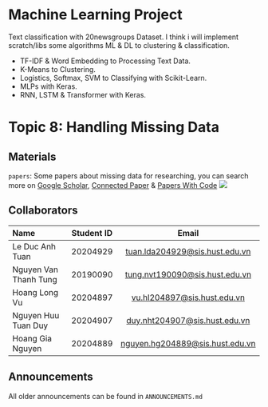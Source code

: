# Machine Learning Project 
Text classification with 20newsgroups Dataset. I think i will implement scratch/libs some algorithms ML & DL to clustering & classification.
* TF-IDF & Word Embedding to Processing Text Data.
* K-Means to Clustering.
* Logistics, Softmax, SVM to Classifying with Scikit-Learn.
* MLPs with Keras.
* RNN, LSTM & Transformer with Keras.


# Topic 8: Handling Missing Data
## Materials
`papers`: Some papers about missing data for researching, you can search more on [Google Scholar](https://scholar.google.com/scholar?hl=en&as_sdt=0%2C5&q=missing+data&btnG=&oq=miss), [Connected Paper](https://www.connectedpapers.com/main/f867e56d3a8ac2bbef6bfe5c74ee80ab43239718/Missing-data%3A-our-view-of-the-state-of-the-art./graph) & [Papers With Code](https://paperswithcode.com/search?q_meta=&q_type=&q=missing+data)
![](/Users/charles/Desktop/dsai/ml/MLP/materials/img/mindmap1.png)

## Collaborators 
| Name                         | Student ID       | Email                                      |
| :---                         |    :----:        |          :---:                             |
| Le Duc Anh Tuan              | 20204929         | tuan.lda204929@sis.hust.edu.vn            |
| Nguyen Van Thanh Tung             | 20190090         | tung.nvt190090@sis.hust.edu.vn            |
| Hoang Long Vu             | 20204897         | vu.hl204897@sis.hust.edu.vn|
| Nguyen Huu Tuan Duy      | 20204907         | duy.nht204907@sis.hust.edu.vn              |
| Hoang Gia Nguyen          | 20204889         | nguyen.hg204889@sis.hust.edu.vn             |

## Announcements
All older announcements can be found in `ANNOUNCEMENTS.md`

